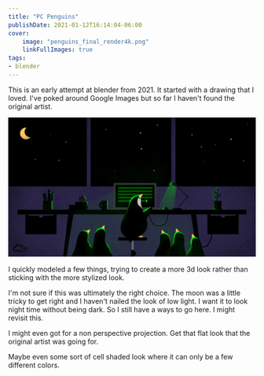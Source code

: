 ```yaml
---
title: "PC Penguins"
publishDate: 2021-01-12T16:14:04-06:00
cover:
    image: "penguins_final_render4k.png"
    linkFullImages: true
tags:
- blender
---
```


This is an early attempt at blender from 2021.
It started with a drawing that I loved.
I've poked around Google Images but so far I haven't found the original artist.

![drawing](reference.png)

I quickly modeled a few things, trying to create a more 3d look rather than sticking with the more stylized look.

I'm not sure if this was ultimately the right choice. 
The moon was a little tricky to get right and I haven't nailed the look of low light.
I want it to look night time without being dark.
So I still have a ways to go here.
I might revisit this.

I might even got for a non perspective projection. Get that flat look that the original artist was going for.

Maybe even some sort of cell shaded look where it can only be a few different colors.